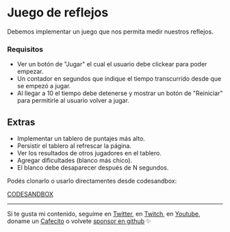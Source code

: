 # Juego de reflejos
Debemos implementar un juego que nos permita medir nuestros reflejos.

### Requisitos
- Ver un botón de "Jugar" el cual el usuario debe clickear para poder empezar.
- Un contador en segundos que indique el tiempo transcurrido desde que se empezó a jugar.
- Al llegar a 10 el tiempo debe detenerse y mostrar un botón de "Reiniciar" para permitirle al usuario volver a jugar.

## Extras
- Implementar un tablero de puntajes más alto.
- Persistir el tablero al refrescar la página.
- Ver los resultados de otros jugadores en el tablero.
- Agregar dificultades (blanco más chico).
- El blanco debe desaparecer después de N segundos.

Podés clonarlo o usarlo directamentes desde codesandbox:

[CODESANDBOX](https://codesandbox.io/s/github/goncy/interview-challenges/tree/main/reflex-game)

---

Si te gusta mi contenido, seguime en [Twitter](https://twitter.gonzalopozzo.com), en [Twitch](https://twitch.gonzalopozzo.com), en [Youtube](https://youtube.gonzalopozzo.com), doname un [Cafecito](https://cafecito.gonzalopozzo.com) o volvete [sponsor en github](https://github.com/sponsors/goncy) ✨
